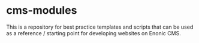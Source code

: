 cms-modules
===========

This is a repository for best practice templates and scripts that can be used as a reference / starting point for developing websites on Enonic CMS.